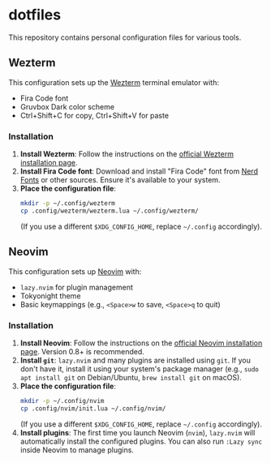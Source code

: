 # dotfiles

This repository contains personal configuration files for various tools.

## Wezterm

This configuration sets up the [Wezterm](https://wezfurlong.org/wezterm/) terminal emulator with:
- Fira Code font
- Gruvbox Dark color scheme
- Ctrl+Shift+C for copy, Ctrl+Shift+V for paste

### Installation

1.  **Install Wezterm**: Follow the instructions on the [official Wezterm installation page](https://wezfurlong.org/wezterm/installation.html).
2.  **Install Fira Code font**: Download and install "Fira Code" font from [Nerd Fonts](https://www.nerdfonts.com/font-downloads) or other sources. Ensure it's available to your system.
3.  **Place the configuration file**:
    ```bash
    mkdir -p ~/.config/wezterm
    cp .config/wezterm/wezterm.lua ~/.config/wezterm/
    ```
    (If you use a different `$XDG_CONFIG_HOME`, replace `~/.config` accordingly).

## Neovim

This configuration sets up [Neovim](https://neovim.io/) with:
- `lazy.nvim` for plugin management
- Tokyonight theme
- Basic keymappings (e.g., `<Space>w` to save, `<Space>q` to quit)

### Installation

1.  **Install Neovim**: Follow the instructions on the [official Neovim installation page](https://github.com/neovim/neovim/wiki/Installing-Neovim). Version 0.8+ is recommended.
2.  **Install `git`**: `lazy.nvim` and many plugins are installed using `git`. If you don't have it, install it using your system's package manager (e.g., `sudo apt install git` on Debian/Ubuntu, `brew install git` on macOS).
3.  **Place the configuration file**:
    ```bash
    mkdir -p ~/.config/nvim
    cp .config/nvim/init.lua ~/.config/nvim/
    ```
    (If you use a different `$XDG_CONFIG_HOME`, replace `~/.config` accordingly).
4.  **Install plugins**: The first time you launch Neovim (`nvim`), `lazy.nvim` will automatically install the configured plugins. You can also run `:Lazy sync` inside Neovim to manage plugins.